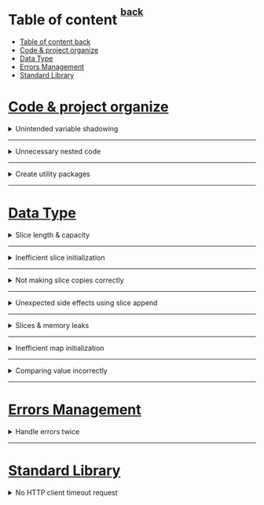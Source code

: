 # Table of content <sup><sup>[back](../README.md)</sup></sup>

- [Table of content back](#table-of-content-back)
- [Code \& project organize](#code--project-organize)
- [Data Type](#data-type)
- [Errors Management](#errors-management)
- [Standard Library](#standard-library)

# [Code & project organize](#table-of-content-back)

<details>
<summary> Unintended variable shadowing </summary>

> Inner variable override value of outer variable

- ~~Instead of~~

  ```go
  var client *http.Client
  if tracing {
      client, err := createClientWithTracing()
      if err != nil {
        return err
    }
    log.Println(client)
  } else {
    client, err := createDefaultClient()
    if err != nil {
    return err
    }
    log.Println(client)
  }
  // Use client
  ```

- Use this

  ```go
  var client *http.Client
  var err error
  if tracing {
      client, err = createClientWithTracing()
      if err != nil {
        return err
    }
  } else {
  // Same logic
  }
  // Use client
  ```

- Or this
  ```go
  var client *http.Client
  var err error
  if tracing {
    client, err = createClientWithTracing()
  } else {
    client, err = createDefaultClient()
  }
  if err != nil {
  // Common error handling
  }
  ```
  </details>

---

<details>
<summary> Unnecessary nested code </summary>

> Hard readable codes are difficult to understand & maintain.

- ~~Instead of~~
  ```go
    // This join function concatenates two strings and returns a substring if the length is greater than max
    func join(s1, s2 string, max int) (string, error) {
      if s1 == "" {
        return "", errors.New("s1 is empty")
      } else {
        if s2 == "" {
          return "", errors.New("s2 is empty")
          } else {
            concat, err := concatenate(s1, s2)
            if err != nil {
              return "", err
            } else {
              if len(concat) > max {
                return concat[:max], nil
            } else {
                return concat, nil
            }
          }
        }
      }
    }
  ```
- [Use this](https://medium.com/@matryer/line-of-sight-in-code-186dd7cdea88)
  > Align the happy path to the left; you should quickly be able to scan down one column to see the expected execution flow.
  ```go
  func join(s1, s2 string, max int) (string, error) {
    if s1 == "" {
      return "", errors.New("s1 is empty")
    }
    if s2 == "" {
      return "", errors.New("s2 is empty")
    }
    concat, err := concatenate(s1, s2)
    if err != nil {
      return "", err
    }
    if len(concat) > max {
      return concat[:max], nil
    }
    return concat, nil
  }
  ```
  ![fig1](./line-of-sight-in-code.png)
    </details>

---

<details>
<summary> Create utility packages </summary>

> util is meaningless, instead of that, write meaningful packages & methods

- ~~Instead of~~
  ```go
  package util
  func NewStringSet(...string) map[string]struct{} {
    // ...
  }
  func SortStringSet(map[string]struct{}) []string {
    // ...
  }
  set := util.NewStringSet("c", "a", "b")
  fmt.Println(util.SortStringSet(set))
  ```
- Use this
  ```go
  package stringset
  func New(...string) map[string]struct{} { ... }
  func Sort(map[string]struct{}) []string { ... }
  ```
  </details>

---

# [Data Type](#table-of-content-back)

<details>
<summary> Slice length & capacity </summary>

```go
s1 := make([]int, 3, 6) // 3-length, 6 capacity slice
```

![](./slice-length-capacity.png)

</details>

---

<details>
<summary> Inefficient slice initialization </summary>

> Without define slice capacity, `append` function will create new slice every time the old array capacity were full.

- ~~Instead of~~
  ```go
  func convert(foos []Foo) []Bar {
    bars := make([]Bar, 0)
    for _, foo := range foos {
      bars = append(bars, fooToBar(foo))
    }
    return bars
  }
  ```
- Use this
  ```go
  func convert(foos []Foo) []Bar {
    n := len(foos)
    bars := make([]Bar, 0, n)
    for _, foo := range foos {
      bars = append(bars, fooToBar(foo))
    }
    return bars
  }
  ```
- Or this
  ```go
  func convert(foos []Foo) []Bar {
    n := len(foos)
    bars := make([]Bar, n)
    for i, foo := range foos {
      bars[i] = fooToBar(foo)
    }
    return bars
  }
  ```
  </details>

---

<details>
<summary> Not making slice copies correctly </summary>

> The `copy` function will copy source slice to destination slice (with the length is the minimum length of these 2 slice)

- ~~Instead of~~
  ```go
  src := []int{0, 1, 2}
  var dst []int
  copy(dst, src)
  fmt.Println(dst)
  ```
- Use this
  ```go
  src := []int{0, 1, 2}
  dst := make([]int, len(src))
  copy(dst, src)
  fmt.Println(dst)
  ```
  </details>

---

<details>
<summary> Unexpected side effects using slice append </summary>

> `append` will override value of original slice

- ~~Instead of~~
  ```go
  s1 := []int{1, 2, 3}
  s2 := s1[0:2]
  s3 := append(s2, 10) // this will replace 10 vs 3 in s1
  ```
- Use this
  ```go
  s1 := []int{1, 2, 3}
  s2 := make([]int, 2)
  copy(s2, s1)
  s3 := append(s3, 10)
  ```
- Or this
  ```go
  s1 := []int{1, 2, 3}
  s2 := s1[0:2:2]
  s3 := append(s2, 10) // this will replace 10 vs 3 in s1
  ```
  </details>

---

<details>
<summary> Slices & memory leaks </summary>

> Just access those 5 bytes of million bytes message using `slicing operation` will lead to memory leak by keep whole message slice in RAM

- ~~Instead of~~
  ```go
  func consumeMessages() {
    for {
      msg := receiveMessage()
      // Do something with msg
      storeMessageType(getMessageType(msg))
    }
  }
  func getMessageType(msg []byte) []byte {
    return msg[:5]
  }
  ```
- Use this
  ```go
  func getMessageType(msg []byte) []byte {
    msgType := make([]byte, 5)
    copy(msgType, msg)
    return msgType
  }
  ```
  </details>

---

<details>
<summary> Inefficient map initialization </summary>

> Same idea with create `slice` with predefine `capacity`. To reduce the compute resource when `map` size increase overtime

- ~~Instead of~~
  ```go
  m := map[string]int{
  "1": 1,
  "2": 2,
  "3": 3,
  }
  ```
- Use this
  ```go
  m := make(map[string]int, 1_000_000)
  m["1"] = 1
  m["2"] = 2
  m["3"] = 3
  ```
  </details>

---

<details>
<summary> Comparing value incorrectly </summary>

> `slice & map` doesn't compile.
> comparable with `==` & `!=`: bool, numberics, string, channel, interface, pointer, struct & array
> `reflect` compare may work, but trade off is performance compare to custom code to compare each element inside them

- ~~Instead of~~
  ```go
  cust1 := customer{id: "x", operations: []float64{1.}}
  cust2 := customer{id: "x", operations: []float64{1.}}
  fmt.Println(reflect.DeepEqual(cust1, cust2))
  ```
- Use this
  ```go
  func (a customer) equal(b customer) bool {
    if a.id != b.id {
      return false
    }
    if len(a.operations) != len(b.operations) {
      return false
    }
    for i := 0; i < len(a.operations); i++ {
      if a.operations[i] != b.operations[i] {
        return false
      }
    }
    return true
  }
  ```
  </details>

---

# [Errors Management](#table-of-content-back)

<details>
<summary> Handle errors twice </summary>

> Duplicated code when handling error. Either use `log` or `return`, never both.

- ~~Instead of~~

  ```go
  func GetRoute(srcLat, srcLng, dstLat, dstLng float32) (Route, error) {
    err := validateCoordinates(srcLat, srcLng)
    if err != nil {
      log.Println("failed to validate source coordinates")
      return Route{}, err
    }
    err = validateCoordinates(dstLat, dstLng)
    if err != nil {
      log.Println("failed to validate target coordinates")
      return Route{}, err
    }
    return getRoute(srcLat, srcLng, dstLat, dstLng)
  }

  func validateCoordinates(lat, lng float32) error {
    if lat > 90.0 || lat < -90.0 {
      log.Printf("invalid latitude: %f", lat)
      return fmt.Errorf("invalid latitude: %f", lat)
    }
    if lng > 180.0 || lng < -180.0 {
      log.Printf("invalid longitude: %f", lng)
      return fmt.Errorf("invalid longitude: %f", lng)
    }
    return nil
  }
  ```

- Use this

  ```go
  func GetRoute(srcLat, srcLng, dstLat, dstLng float32) (Route, error) {
    err := validateCoordinates(srcLat, srcLng)
    if err != nil {
      return Route{}, err
      }
    err = validateCoordinates(dstLat, dstLng)
    if err != nil {
      return Route{}, err
    }
    return getRoute(srcLat, srcLng, dstLat, dstLng)
  }

  func validateCoordinates(lat, lng float32) error {
    if lat > 90.0 || lat < -90.0 {
      return fmt.Errorf("invalid latitude: %f", lat)
    }
    if lng > 180.0 || lng < -180.0 {
      return fmt.Errorf("invalid longitude: %f", lng)
    }
    return nil
  }
  ```

- Or this

  ```go
  func GetRoute(srcLat, srcLng, dstLat, dstLng float32) (Route, error) {
    err := validateCoordinates(srcLat, srcLng)
    if err != nil {
      return Route{},
      fmt.Errorf("failed to validate source coordinates: %w", err)
    }
    err = validateCoordinates(dstLat, dstLng)
    if err != nil {
      return Route{},
      fmt.Errorf("failed to validate target coordinates: %w", err)
    }
    return getRoute(srcLat, srcLng, dstLat, dstLng)
  }

  func validateCoordinates(lat, lng float32) error {
    if lat > 90.0 || lat < -90.0 {
      return fmt.Errorf("invalid latitude: %f", lat)
    }
    if lng > 180.0 || lng < -180.0 {
      return fmt.Errorf("invalid longitude: %f", lng)
    }
    return nil
  }
  ```

</details>

---

# [Standard Library](#table-of-content-back)

<details>
<summary> No HTTP client timeout request </summary>

> No specific timeout for http client requests, `http.Client.Timeout` includes: `net.Dialer.Timeout`,`http.Transport.TLSHandshakeTimeout` & `http.Transport.ResponseHeaderTimeout`
> Override the default `http connections per pool`, `idle connection timeout`, & `max idle connection per host` to suit your need

![](./http-request-timeout.png)

- ~~Instead of~~
  ```go
  client := &http.Client{}
  resp, err := client.Get("https://golang.org/")
  // or
  resp, err := http.Get("https://golang.org/")
  ```
- Use this

  ```go
  client := &http.Client{
  Timeout: 5 * time.Second, // global request timeout
  Transport: &http.Transport{
    DialContext: (&net.Dialer{
      Timeout: time.Second, // dial timeout
    }).DialContext,
    TLSHandshakeTimeout: time.Second, // tls handshake timeout
    ResponseHeaderTimeout: time.Second, // response header timeout
    },
  }
  ```

  </details>
